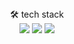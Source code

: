 <header>
</header>


<div align= "center">
 🛠️ tech stack
  <div>
    <img src="https://img.shields.io/badge/react-20232a.svg?style=for-the-badge&logo=react&logoColor=61DAFB" />
    <img src="https://img.shields.io/badge/react-20232a.svg?style=for-the-badge&logo=react&logoColor=61DAFB" />
    <img src="https://img.shields.io/badge/react-20232a.svg?style=for-the-badge&logo=react&logoColor=61DAFB" />
   
  </div>
</div>
